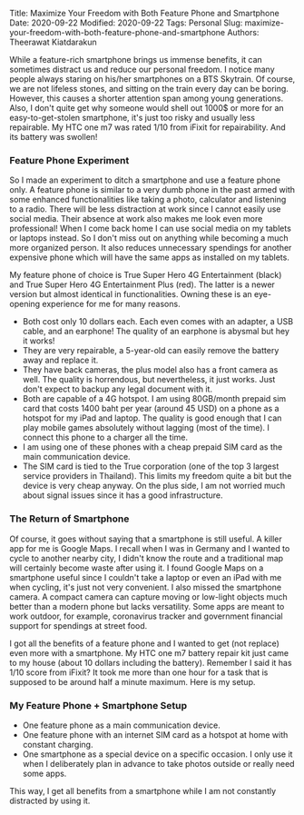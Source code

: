 Title: Maximize Your Freedom with Both Feature Phone and Smartphone
Date: 2020-09-22
Modified: 2020-09-22
Tags: Personal
Slug: maximize-your-freedom-with-both-feature-phone-and-smartphone
Authors: Theerawat Kiatdarakun

While a feature-rich smartphone brings us immense benefits, it can sometimes distract us and reduce our personal freedom. I notice many people always staring on his/her smartphones on a BTS Skytrain. Of course, we are not lifeless stones, and sitting on the train every day can be boring. However, this causes a shorter attention span among young generations. Also, I don't quite get why someone would shell out 1000$ or more for an easy-to-get-stolen smartphone, it's just too risky and usually less repairable. My HTC one m7 was rated 1/10 from iFixit for repairability. And its battery was swollen!

### Feature Phone Experiment

So I made an experiment to ditch a smartphone and use a feature phone only. A feature phone is similar to a very dumb phone in the past armed with some enhanced functionalities like taking a photo, calculator and listening to a radio. There will be less distraction at work since I cannot easily use social media. Their absence at work also makes me look even more professional! When I come back home I can use social media on my tablets or laptops instead. So I don't miss out on anything while becoming a much more organized person. It also reduces unnecessary spendings for another expensive phone which will have the same apps as installed on my tablets.

My feature phone of choice is True Super Hero 4G Entertainment (black) and True Super Hero 4G Entertainment Plus (red). The latter is a newer version but almost identical in functionalities. Owning these is an eye-opening experience for me for many reasons.

* Both cost only 10 dollars each. Each even comes with an adapter, a USB cable, and an earphone! The quality of an earphone is abysmal but hey it works!
* They are very repairable, a 5-year-old can easily remove the battery away and replace it.
* They have back cameras, the plus model also has a front camera as well. The quality is horrendous, but nevertheless, it just works. Just don't expect to backup any legal document with it.
* Both are capable of a 4G hotspot. I am using 80GB/month prepaid sim card that costs 1400 baht per year (around 45 USD) on a phone as a hotspot for my iPad and laptop. The quality is good enough that I can play mobile games absolutely without lagging (most of the time). I connect this phone to a charger all the time.
* I am using one of these phones with a cheap prepaid SIM card as the main communication device.
* The SIM card is tied to the True corporation (one of the top 3 largest service providers in Thailand). This limits my freedom quite a bit but the device is very cheap anyway. On the plus side, I am not worried much about signal issues since it has a good infrastructure.

### The Return of Smartphone

Of course, it goes without saying that a smartphone is still useful. A killer app for me is Google Maps. I recall when I was in Germany and I wanted to cycle to another nearby city, I didn't know the route and a traditional map will certainly become waste after using it. I found Google Maps on a smartphone useful since I couldn't take a laptop or even an iPad with me when cycling, it's just not very convenient. I also missed the smartphone camera. A compact camera can capture moving or low-light objects much better than a modern phone but lacks versatility. Some apps are meant to work outdoor, for example, coronavirus tracker and government financial support for spendings at street food.

I got all the benefits of a feature phone and I wanted to get (not replace) even more with a smartphone. My HTC one m7 battery repair kit just came to my house (about 10 dollars including the battery). Remember I said it has 1/10 score from iFixit? It took me more than one hour for a task that is supposed to be around half a minute maximum. Here is my setup.

### My Feature Phone + Smartphone Setup

- One feature phone as a main communication device.
- One feature phone with an internet SIM card as a hotspot at home with constant charging.
- One smartphone as a special device on a specific occasion. I only use it when I deliberately plan in advance to take photos outside or really need some apps.

This way, I get all benefits from a smartphone while I am not constantly distracted by using it.
